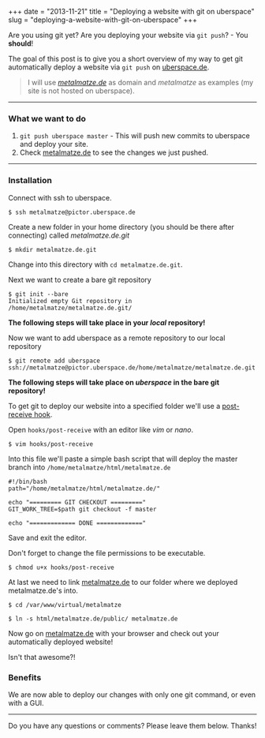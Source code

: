 +++
date = "2013-11-21"
title = "Deploying a website with git on uberspace"
slug = "deploying-a-website-with-git-on-uberspace"
+++

Are you using git yet? Are you deploying your website via `git push`? - You **should**!

The goal of this post is to give you a short overview of my way to get git automatically deploy a website via `git push` on [uberspace.de](https://uberspace.de/).

> I will use [*metalmatze.de*](http://metalmatze.de) as domain and *metalmatze* as examples (my site is not hosted on uberspace).
<!--more-->
---

### What we want to do
1. `git push uberspace master` - This will push new commits to uberspace and deploy your site.
2. Check [metalmatze.de](http://metalmatze.de) to see the changes we just pushed.

---

### Installation

Connect with ssh to uberspace.

    $ ssh metalmatze@pictor.uberspace.de

Create a new folder in your home directory (you should be there after connecting) called *metalmatze.de.git*

    $ mkdir metalmatze.de.git

Change into this directory with `cd metalmatze.de.git`.

Next we want to create a bare git repository
    
    $ git init --bare
    Initialized empty Git repository in /home/metalmatze/metalmatze.de.git/
    
**The following steps will take place in your *local* repository!**

Now we want to add uberspace as a remote repository to our local repository

    $ git remote add uberspace ssh://metalmatze@pictor.uberspace.de/home/metalmatze/metalmatze.de.git

**The following steps will take place on *uberspace* in the bare git repository!**

To get git to deploy our website into a specified folder we'll use a [post-receive hook](https://www.kernel.org/pub/software/scm/git/docs/githooks.html#post-receive).

Open `hooks/post-receive` with an editor like *vim* or *nano*.
    
    $ vim hooks/post-receive
    
Into this file we'll paste a simple bash script that will deploy the master branch into `/home/metalmatze/html/metalmatze.de`

    #!/bin/bash
    path="/home/metalmatze/html/metalmatze.de/"

    echo "========= GIT CHECKOUT ========="
    GIT_WORK_TREE=$path git checkout -f master

    echo "============= DONE ============="

Save and exit the editor.

Don't forget to change the file permissions to be executable.

    $ chmod u+x hooks/post-receive

At last we need to link [metalmatze.de](http://metalmatze.de) to our folder where we deployed metalmatze.de's into.

    $ cd /var/www/virtual/metalmatze

    $ ln -s html/metalmatze.de/public/ metalmatze.de

Now go on [metalmatze.de](http://metalmatze.de) with your browser and check out your automatically deployed website! 

Isn't that awesome?! 


### Benefits

We are now able to deploy our changes with only one git command, or even with a GUI.

---

Do you have any questions or comments? Please leave them below. Thanks! 
